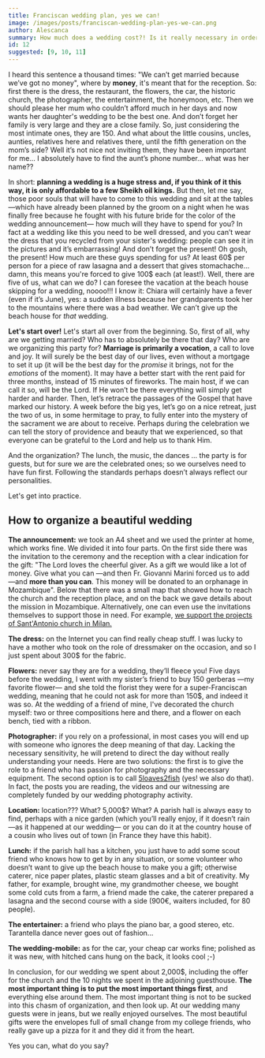 ```yaml
---
title: Franciscan wedding plan, yes we can!
image: /images/posts/franciscan-wedding-plan-yes-we-can.png
author: Alescanca
summary: How much does a wedding cost?! Is it really necessary in order to be happy? Will a big party ensure a lasting marriage?
id: 12
suggested: [9, 10, 11]
---
```


I heard this sentence a thousand times: "We can’t get married because we’ve got no money", where by **money**, it's meant that for the reception. So: first there is the dress, the restaurant, the flowers, the car, the historic church, the photographer, the entertainment, the honeymoon, etc. Then we should please her mum who couldn’t afford much in her days and now wants her daughter's wedding to be the best one. And don’t forget her family is very large and they are a close family. So, just considering the most intimate ones, they are 150. And what about the little cousins, uncles, aunties, relatives here and relatives there, until the fifth generation on the mom’s side? Well it’s not nice not inviting them, they have been important for me... I absolutely have to find the aunt’s phone number... what was her name??

In short: **planning a wedding is a huge stress and, if you think of it this way, it is only affordable to a few Sheikh oil kings.** But then, let me say, those poor souls that will have to come to this wedding and sit at the tables —which have already been planned by the groom on a night when he was finally free because he fought with his future bride for the color of the wedding announcement— how much will they have to spend for you? In fact at a wedding like this you need to be well dressed, and you can’t wear the dress that you recycled from your sister's wedding: people can see it in the pictures and it’s embarrassing! And don’t forget the present! Oh gosh, the present! How much are these guys spending for us? At least 60$ per person for a piece of raw lasagna and a dessert that gives stomachache... damn, this means you're forced to give 100$ each (at least!). Well, there are five of us, what can we do? I can foresee the vacation at the beach house skipping for a wedding, noooo!!! I know it: Chiara will certainly have a fever (even if it’s June), yes: a sudden illness because her grandparents took her to the mountains where there was a bad weather. We can’t give up the beach house for _that_ wedding.

**Let's start over!** Let's start all over from the beginning. So, first of all, why are we getting married? Who has to absolutely be there that day? Who are we organizing this party for? **Marriage is primarily a vocation**, a call to love and joy. It will surely be the best day of our lives, even without a mortgage to set it up (it will be the best day for the _promise_ it brings, not for the _emotions_ of the moment). It may have a better start with the rent paid for three months, instead of 15 minutes of fireworks. The main host, if we can call it so, will be the Lord. If He won’t be there everything will simply get harder and harder. Then, let’s retrace the passages of the Gospel that have marked our history. A week before the big yes, let’s go on a nice retreat, just the two of us, in some hermitage to pray, to fully enter into the mystery of the sacrament we are about to receive. Perhaps during the celebration we can tell the story of providence and beauty that we experienced, so that everyone can be grateful to the Lord and help us to thank Him.

And the organization? The lunch, the music, the dances ... the party is for guests, but for sure we are the celebrated ones; so we ourselves need to have fun first. Following the standards perhaps doesn’t always reflect our personalities.

Let's get into practice.

## How to organize a beautiful wedding

**The announcement:** we took an A4 sheet and we used the printer at home, which works fine. We divided it into four parts. On the first side there was the invitation to the ceremony and the reception with a clear indication for the gift: "The Lord loves the cheerful giver. As a gift we would like a lot of money. Give what you can —and then Fr. Giovanni Marini forced us to add —and **more than you can**. This money will be donated to an orphanage in Mozambique". Below that there was a small map that showed how to reach the church and the reception place, and on the back we gave details about the mission in Mozambique. Alternatively, one can even use the invitations themselves to support those in need. For example, [we support the projects of Sant'Antonio church in Milan.](http://creativelab.5p2p.it/)

**The dress:** on the Internet you can find really cheap stuff. I was lucky to have a mother who took on the role of dressmaker on the occasion, and so I just spent about 300$ for the fabric.

**Flowers:** never say they are for a wedding, they’ll fleece you! Five days before the wedding, I went with my sister’s friend to buy 150 gerberas —my favorite flower— and she told the florist they were for a super-Franciscan wedding, meaning that he could not ask for more than 150$, and indeed it was so. At the wedding of a friend of mine, I've decorated the church myself: two or three compositions here and there, and a flower on each bench, tied with a ribbon.

**Photographer:** if you rely on a professional, in most cases you will end up with someone who ignores the deep meaning of that day. Lacking the necessary sensitivity, he will pretend to direct the day without really understanding your needs. Here are two solutions: the first is to give the role to a friend who has passion for photography and the necessary equipment. The second option is to call [5loaves2fish](http://weddings.5p2p.it) (yes! we also do that). In fact, the posts you are reading, the videos and our witnessing are completely funded by our wedding photography activity.

**Location:** location??? What? 5,000$? What? A parish hall is always easy to find, perhaps with a nice garden (which you’ll really enjoy, if it doesn’t rain —as it happened at our wedding— or you can do it at the country house of a cousin who lives out of town (in France they have this habit).

**Lunch:** if the parish hall has a kitchen, you just have to add some scout friend who knows how to get by in any situation, or some volunteer who doesn’t want to give up the beach house to make you a gift; otherwise caterer, nice paper plates, plastic steam glasses and a bit of creativity. My father, for example, brought wine, my grandmother cheese, we bought some cold cuts from a farm, a friend made the cake, the caterer prepared a lasagna and the second course with a side (900€, waiters included, for 80 people).

**The entertainer:** a friend who plays the piano bar, a good stereo, etc. Tarantella dance never goes out of fashion...

**The wedding-mobile:** as for the car, your cheap car works fine; polished as it was new, with hitched cans hung on the back, it looks cool ;-)

In conclusion, for our wedding we spent about 2,000$, including the offer for the church and the 10 nights we spent in the adjoining guesthouse. **The most important thing is to put the most important things first**, and everything else around them. The most important thing is not to be sucked into this chasm of organization, and then look up. At our wedding many guests were in jeans, but we really enjoyed ourselves. The most beautiful gifts were the envelopes full of small change from my college friends, who really gave up a pizza for it and they did it from the heart.

Yes you can, what do you say?
